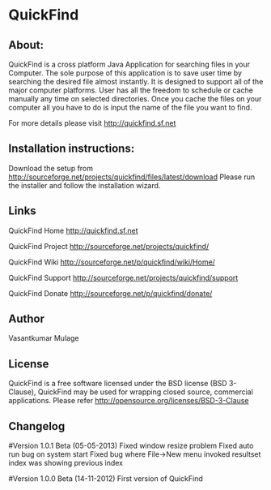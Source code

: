 QuickFind
=========

About:
------------------------------------------------------------------------------------------------------------------------------------
QuickFind is a cross platform Java Application for searching files in your Computer. The sole purpose 
of  this application is to save user time by searching  the desired  file almost  instantly.  It is designed to 
support all of the major computer platforms.  User has all the freedom to schedule or cache manually any
time on selected directories. Once you cache the files on your computer all you have to do is input the 
name of the file you want to find.

For more details please visit http://quickfind.sf.net


Installation instructions:
------------------------------------------------------------------------------------------------------------------------------------
Download the setup from http://sourceforge.net/projects/quickfind/files/latest/download
Please run the installer and follow the installation wizard.


Links
------------------------------------------------------------------------------------------------------------------------------------
QuickFind Home
http://quickfind.sf.net

QuickFind Project
http://sourceforge.net/projects/quickfind/

QuickFind Wiki
http://sourceforge.net/p/quickfind/wiki/Home/

QuickFind Support
http://sourceforge.net/projects/quickfind/support

QuickFind Donate
http://sourceforge.net/p/quickfind/donate/
  
	

Author
------------------------------------------------------------------------------------------------------------------------------------
Vasantkumar Mulage


License
------------------------------------------------------------------------------------------------------------------------------------
QuickFind is a free software licensed under the BSD license (BSD 3-Clause), QuickFind may be used for wrapping closed source, 
commercial applications. Please refer http://opensource.org/licenses/BSD-3-Clause


Changelog
------------------------------------------------------------------------------------------------------------------------------------
#Version 1.0.1 Beta (05-05-2013)
	Fixed window resize problem
	Fixed auto run bug on system start
	Fixed bug where File->New menu invoked resultset index was showing previous index
	
#Version 1.0.0 Beta (14-11-2012)
	First version of QuickFind
